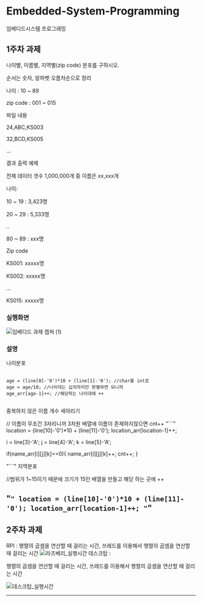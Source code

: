 # Embedded-System-Programming
임베디드시스템 프로그래밍

## 1주차 과제

나이별, 이름별, 지역별(zip code) 분포를 구하시오.


순서는 숫자, 알파벳 오름차순으로 정리

 

나이 : 10 ~ 89

zip code : 001 ~ 015

 


파일 내용

 

24,ABC,KS003

32,BCD,KS005

...


 

결과 출력 예제

 

전체 데이터 갯수 1,000,000개 중 이름은 xx,xxx개

 

나이:

10 ~ 19 : 3,423명

20 ~ 29 : 5,333명

..

80 ~ 89 : xxx명

 

Zip code

KS001: xxxxx명

KS002: xxxxx명

...

KS015: xxxxx명

### 실행화면

![임베디드 과제 캡쳐 (1)](https://user-images.githubusercontent.com/45057466/97445516-af1ee080-1970-11eb-8dd7-d07efaee4189.png)

### 설명


나이분포

<pre><code>
age = (line[0]-'0')*10 + (line[1]-'0'); //char를 int로
age = age/10; //나이대는 십의자리만 판별하면 되니까
age_arr[age-1]++; //해당하는 나이대에 ++
  
</code></pre>

중복하지 않은 이름 개수 세아리기
  
  // 이름이 무조건 3자리니까 3차원 배열에 이름이 존재하지않으면 cnt++
"```"  
location = (line[10]-'0')*10 + (line[11]-'0');
location_arr[location-1]++;
		
i = line[3]-'A';
j = line[4]-'A';
k = line[5]-'A';
	
if(name_arr[i][j][k]==0){
name_arr[i][j][k]++;
cnt++;
}	
 
"```"
지역분포
 
  //범위가 1~15이기 때문에 크기가 15인 배열을 만들고 해당 하는 곳에 ++
 
 "```"
 location = (line[10]-'0')*10 + (line[11]-'0');
location_arr[location-1]++;
 "```"
-----------------------------------------------------------------
## 2주차 과제

RPI : 
 행렬의 곱셈을 연산할 때 걸리는 시간,
 쓰레드를 이용해서 행렬의 곱셈을 연산할 때 걸리는 시간
![라즈베리_실행시간](https://user-images.githubusercontent.com/45057466/97439853-0e2d2700-196a-11eb-8364-df1013842678.png)
데스크탑 : 

  행렬의 곱셈을 연산할 때 걸리는 시간,
 쓰레드를 이용해서 행렬의 곱셈을 연산할 때 걸리는 시간

![데스크탑_실행시간](https://user-images.githubusercontent.com/45057466/97439846-0cfbfa00-196a-11eb-959a-3a7c25073775.png)

------------------------------------------------------------------
